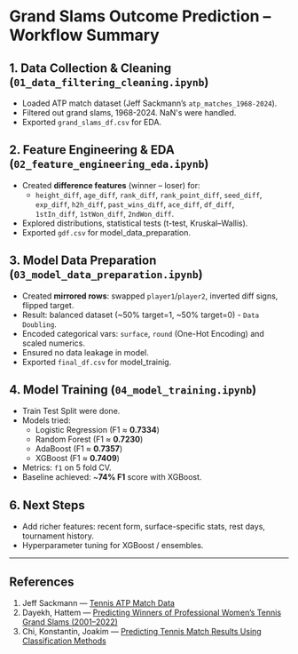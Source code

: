 # Grand Slams Outcome Prediction – Workflow Summary

## 1. Data Collection & Cleaning (`01_data_filtering_cleaning.ipynb`)
- Loaded ATP match dataset (Jeff Sackmann’s `atp_matches_1968-2024`).
- Filtered out grand slams, 1968-2024. NaN's were handled.
- Exported `grand_slams_df.csv` for EDA.

## 2. Feature Engineering & EDA (`02_feature_engineering_eda.ipynb`)
- Created **difference features** (winner – loser) for:
  - `height_diff`, `age_diff`, `rank_diff`, `rank_point_diff`, `seed_diff`,  
    `exp_diff`, `h2h_diff`, `past_wins_diff`, `ace_diff`, `df_diff`,  
    `1stIn_diff`, `1stWon_diff`, `2ndWon_diff`.
- Explored distributions, statistical tests (t-test, Kruskal–Wallis).
- Exported `gdf.csv` for model_data_preparation.


## 3. Model Data Preparation (`03_model_data_preparation.ipynb`)
- Created **mirrored rows**: swapped `player1`/`player2`, inverted diff signs, flipped target.
- Result: balanced dataset (~50% target=1, ~50% target=0) - `Data Doubling`.
- Encoded categorical vars: `surface`, `round` (One-Hot Encoding) and scaled numerics.
- Ensured no data leakage in model.
- Exported `final_df.csv` for model_trainig.


## 4. Model Training (`04_model_training.ipynb`)
- Train Test Split were done.
- Models tried:
  - Logistic Regression (F1 ≈ **0.7334**)
  - Random Forest (F1 ≈ **0.7230**)
  - AdaBoost (F1 ≈ **0.7357**)
  - XGBoost (F1 ≈ **0.7409**)
- Metrics: `f1` on 5 fold CV.
- Baseline achieved: ~**74% F1** score with XGBoost.

## 6. Next Steps
- Add richer features: recent form, surface-specific stats, rest days, tournament history.
- Hyperparameter tuning for XGBoost / ensembles.

---

## References
1. Jeff Sackmann — [Tennis ATP Match Data](https://github.com/JeffSackmann/tennis_atp)  
2. Dayekh, Hattem — [Predicting Winners of Professional Women’s Tennis Grand Slams (2001–2022)](https://upcommons.upc.edu/server/api/core/bitstreams/857531e2-6593-4325-8e97-02da4879d2c3/content)  
3. Chi, Konstantin, Joakim — [Predicting Tennis Match Results Using Classification Methods](https://lup.lub.lu.se/luur/download?func=downloadFile&recordOId=9121180&fileOId=9121181)